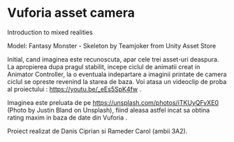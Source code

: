 # Vuforia asset camera
Introduction to mixed realities

Model: Fantasy Monster - Skeleton by Teamjoker from Unity Asset Store

Initial, cand imaginea este recunoscuta, apar cele trei asset-uri deaspura. La apropierea dupa pragul stabilit, 
incepe ciclul de animatii creat in Animator Controller, la o eventuala indepartare a imaginii printate de camera ciclul se opreste revenind la starea de baza.
Voi atasa un videoclip de proba al proiectului : https://youtu.be/_eEs5SpK4fw .  

Imaginea este preluata de pe https://unsplash.com/photos/iTKUyQFvXE0 (Photo by Justin Bland on Unsplash), 
fiind aleasa astfel incat sa obtina rating maxim in baza de date din Vuforia . 

Proiect realizat de Danis Ciprian si Rameder Carol (ambii 3A2).
